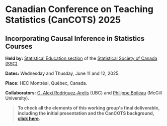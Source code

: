 # Canadian Conference on Teaching Statistics (CanCOTS) 2025

## Incorporating Causal Inference in Statistics Courses

**Held by:** [Statistical Education section](https://ssc.ca/en/about/sections-regions/statistical-education) of the [Statistical Society of Canada (SSC)](https://ssc.ca/en).

**Dates:** Wednesday and Thusday, June 11 and 12, 2025.

**Place:** HEC Montréal, Québec, Canada.

**Collaborators:** [G. Alexi Rodríguez-Arelis](https://alexrod.netlify.app/) (UBC) and [Philippe Boileau](https://pboileau.ca/) (McGill University).

> **To check all the elements of this working group's final deliverable, including the initial presentation and the CanCOTS background, [**click here**](https://alexrod61.github.io/cancots-2025-causal-inf/).**
